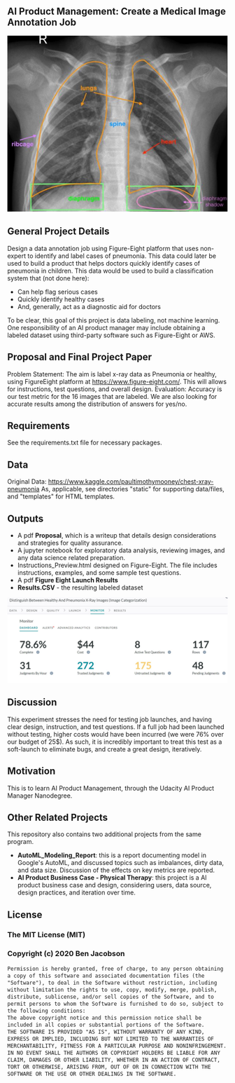 ﻿[//]: # (Image References)

[image1]: ./static/images/xray.JPG "Labeled Healthy Chest Xray"
[image2]: ./static/images/JobLaunch.JPG "Results"

## AI Product Management: Create a Medical Image Annotation Job

![Labeled Healthy Chest Xray][image1]


## General Project Details

Design a data annotation job using Figure-Eight platform that uses non-expert to identify and label cases of pneumonia. 
This data could later be used to build a product that helps doctors quickly identify cases of pneumonia in children. This data would be used to build a classification system that (not done here): 
- Can help flag serious cases
- Quickly identify healthy cases
- And, generally, act as a diagnostic aid for doctors

To be clear, this goal of this project is data labeling, not machine learning. One responsibility of an AI product manager may include obtaining a labeled dataset using third-party software such as Figure-Eight or AWS. 

## Proposal and Final Project Paper

Problem Statement: The aim is label x-ray data as Pneumonia or healthy, using FigureEight platform at https://www.figure-eight.com/. This will allows for instructions, test questions, and overall design.
Evaluation: Accuracy is our test metric for the 16 images that are labeled. We are also looking for accurate results among the distribution of answers for yes/no.

## Requirements
See the requirements.txt file for necessary packages. 

## Data
Original Data: https://www.kaggle.com/paultimothymooney/chest-xray-pneumonia
As, applicable, see directories "static" for supporting data/files, and "templates" for HTML templates.

## Outputs
- A pdf **Proposal**, which is a writeup that details design considerations and strategies for quality assurance.
- A jupyter notebook for exploratory data analysis, reviewing images, and any data science related preparation.
- Instructions_Preview.html designed on Figure-Eight. The file includes instructions, examples, and some sample test questions.
- A pdf **Figure Eight Launch Results**
- **Results.CSV** - the resulting labeled dataset 

![Results][image2]

## Discussion
This experiment stresses the need for testing job launches, and having clear design, instruction, and test questions. 
If a full job had been launched without testing, higher costs would have been incurred (we were 76% over our budget of 25$). 
As such, it is incredibly important to treat this test as a soft-launch to eliminate bugs, and create a great design, iteratively.  

## Motivation
This is to learn AI Product Management, through the Udacity AI Product Manager Nanodegree. 

## Other Related Projects
This repository also contains two additional projects from the same program.
- **AutoML_Modeling_Report**: this is a report documenting model in Google's AutoML, and discussed topics such as imbalances, dirty data, and data size. Discussion of the effects on key metrics are reported.
- **AI Product Business Case - Physical Therapy**: this project is a AI product business case and design, considering users, data source, design practices, and iteration over time.

## License
### The MIT License (MIT)
### Copyright (c) 2020 Ben Jacobson
```
Permission is hereby granted, free of charge, to any person obtaining a copy of this software and associated documentation files (the "Software"), to deal in the Software without restriction, including without limitation the rights to use, copy, modify, merge, publish, distribute, sublicense, and/or sell copies of the Software, and to permit persons to whom the Software is furnished to do so, subject to the following conditions:
The above copyright notice and this permission notice shall be included in all copies or substantial portions of the Software.
THE SOFTWARE IS PROVIDED "AS IS", WITHOUT WARRANTY OF ANY KIND, EXPRESS OR IMPLIED, INCLUDING BUT NOT LIMITED TO THE WARRANTIES OF MERCHANTABILITY, FITNESS FOR A PARTICULAR PURPOSE AND NONINFRINGEMENT. IN NO EVENT SHALL THE AUTHORS OR COPYRIGHT HOLDERS BE LIABLE FOR ANY CLAIM, DAMAGES OR OTHER LIABILITY, WHETHER IN AN ACTION OF CONTRACT, TORT OR OTHERWISE, ARISING FROM, OUT OF OR IN CONNECTION WITH THE SOFTWARE OR THE USE OR OTHER DEALINGS IN THE SOFTWARE.
```